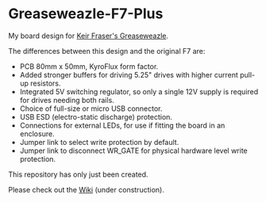 # Greaseweazle-F7-Plus
My board design for [Keir Fraser's Greaseweazle](https://github.com/keirf/Greaseweazle).

The differences between this design and the original F7 are:

  * PCB 80mm x 50mm, KyroFlux form factor.
  * Added stronger buffers for driving 5.25" drives with higher current pull-up resistors.
  * Integrated 5V switching regulator, so only a single 12V supply is required for drives needing both rails.
  * Choice of full-size or micro USB connector.
  * USB ESD (electro-static discharge) protection.
  * Connections for external LEDs, for use if fitting the board in an enclosure.
  * Jumper link to select write protection by default.
  * Jumper link to disconnect WR_GATE for physical hardware level write protection.

This repository has only just been created.

Please check out the [Wiki](https://github.com/aerobaticant/Greaseweazle-F7-Plus/wiki) (under construction).

